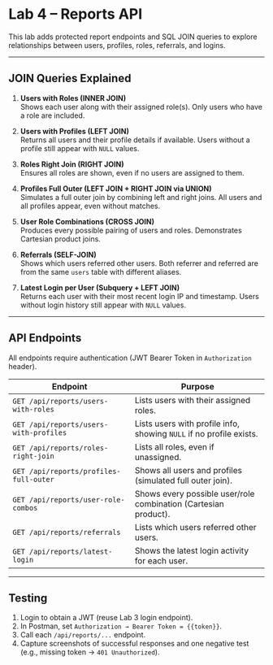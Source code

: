 # Lab 4 – Reports API

This lab adds protected report endpoints and SQL JOIN queries to explore relationships between users, profiles, roles, referrals, and logins.

---

## JOIN Queries Explained

1. **Users with Roles (INNER JOIN)**  
   Shows each user along with their assigned role(s). Only users who have a role are included.

2. **Users with Profiles (LEFT JOIN)**  
   Returns all users and their profile details if available. Users without a profile still appear with `NULL` values.

3. **Roles Right Join (RIGHT JOIN)**  
   Ensures all roles are shown, even if no users are assigned to them.

4. **Profiles Full Outer (LEFT JOIN + RIGHT JOIN via UNION)**  
   Simulates a full outer join by combining left and right joins. All users and all profiles appear, even without matches.

5. **User Role Combinations (CROSS JOIN)**  
   Produces every possible pairing of users and roles. Demonstrates Cartesian product joins.

6. **Referrals (SELF-JOIN)**  
   Shows which users referred other users. Both referrer and referred are from the same `users` table with different aliases.

7. **Latest Login per User (Subquery + LEFT JOIN)**  
   Returns each user with their most recent login IP and timestamp. Users without login history still appear with `NULL` values.

---

## API Endpoints

All endpoints require authentication (JWT Bearer Token in `Authorization` header).

| Endpoint                                | Purpose                                                                 |
|-----------------------------------------|-------------------------------------------------------------------------|
| `GET /api/reports/users-with-roles`     | Lists users with their assigned roles.                                  |
| `GET /api/reports/users-with-profiles`  | Lists users with profile info, showing `NULL` if no profile exists.     |
| `GET /api/reports/roles-right-join`     | Lists all roles, even if unassigned.                                    |
| `GET /api/reports/profiles-full-outer`  | Shows all users and profiles (simulated full outer join).               |
| `GET /api/reports/user-role-combos`     | Shows every possible user/role combination (Cartesian product).         |
| `GET /api/reports/referrals`            | Lists which users referred other users.                                 |
| `GET /api/reports/latest-login`         | Shows the latest login activity for each user.                          |

---

## Testing

1. Login to obtain a JWT (reuse Lab 3 login endpoint).  
2. In Postman, set `Authorization → Bearer Token = {{token}}`.  
3. Call each `/api/reports/...` endpoint.  
4. Capture screenshots of successful responses and one negative test (e.g., missing token → `401 Unauthorized`).  
